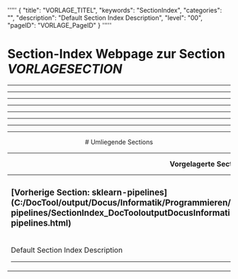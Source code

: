 '''''
{
"title": "VORLAGE_TITEL",
"keywords": "SectionIndex",
"categories": "",
"description": "Default Section Index Description",
"level": "00",
"pageID": "VORLAGE_PageID"
}
'''''


<h1>Section-Index Webpage zur Section <i>VORLAGESECTION</i></h1>

<hr><hr><hr><hr><hr><center><hr><hr><hr> # Umliegende Sections
 </h2><br><table><thead> <tr> <th><center>Vorgelagerte Section</center></th> <th><center>Nachgelagerte Section</center></th></tr></thead><tbody><tr><td><h3>[Vorherige Section: sklearn-pipelines](C:/DocTool/output/Docus/Informatik/Programmieren/Python/Lösungen/sklearn-pipelines/SectionIndex_DocTooloutputDocusInformatikProgrammierenPythonLösungensklearn-pipelines.html)</h3><br>Default Section Index Description<hr></td><td>Es gibt keine weiteren nachgelagerten Sections</td></tr></tbody></table>